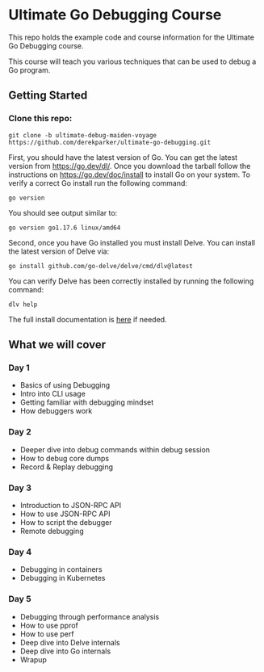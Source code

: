 # Ultimate Go Debugging Course

This repo holds the example code and course information for the Ultimate Go Debugging course.

This course will teach you various techniques that can be used to debug a Go program.

## Getting Started


### Clone this repo:

```
git clone -b ultimate-debug-maiden-voyage https://github.com/derekparker/ultimate-go-debugging.git
```

First, you should have the latest version of Go. You can get the latest version from https://go.dev/dl/.
Once you download the tarball follow the instructions on https://go.dev/doc/install to install Go on your system.
To verify a correct Go install run the following command:

```
go version
```

You should see output similar to:

```
go version go1.17.6 linux/amd64
```

Second, once you have Go installed you must install Delve. You can install the latest version of Delve via:

```
go install github.com/go-delve/delve/cmd/dlv@latest
```

You can verify Delve has been correctly installed by running the following command:

```
dlv help
```

The full install documentation is [here](https://github.com/go-delve/delve/tree/master/Documentation/installation) if needed.

## What we will cover

### Day 1

* Basics of using Debugging
* Intro into CLI usage
* Getting familiar with debugging mindset
* How debuggers work

### Day 2

* Deeper dive into debug commands within debug session
* How to debug core dumps
* Record & Replay debugging

### Day 3

* Introduction to JSON-RPC API
* How to use JSON-RPC API
* How to script the debugger
* Remote debugging

### Day 4

* Debugging in containers
* Debugging in Kubernetes

### Day 5

* Debugging through performance analysis
* How to use pprof
* How to use perf
* Deep dive into Delve internals
* Deep dive into Go internals
* Wrapup